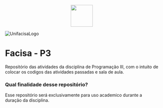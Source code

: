 <p align="center">
  <a href="https://cesed.br">
    <img src="https://media.licdn.com/mpr/mpr/shrink_200_200/AAEAAQAAAAAAAAh1AAAAJDlmN2ViMGFhLThkZDEtNDFiMC1hYzI1LTViOWRkMTYzM2VjZg.png" width=72 height=72>
  </a>
</p>

![UnifacisaLogo](https://media.licdn.com/mpr/mpr/shrink_200_200/AAEAAQAAAAAAAAh1AAAAJDlmN2ViMGFhLThkZDEtNDFiMC1hYzI1LTViOWRkMTYzM2VjZg.png)

# Facisa - P3 #

Repositório das atividades da disciplina de Programação III, com o intuito de colocar os codigos das atividades passadas e sala de aula.

### Qual finalidade desse repositório?

Esse repositório será exclusivamente para uso academico durante a duração da disciplina.


